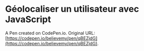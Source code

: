 # Géolocaliser un utilisateur avec JavaScript

A Pen created on CodePen.io. Original URL: [https://codepen.io/believemy/pen/qBEZjdG](https://codepen.io/believemy/pen/qBEZjdG).



